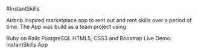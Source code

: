 #InstantSkills

Airbnb inspired marketplace app to rent out and rent skills over a period of time.
The App was build as a team project using

Ruby on Rails
PostgreSQL
HTML5, CSS3 and Boostrap
Live Demo: InstantSkills App
